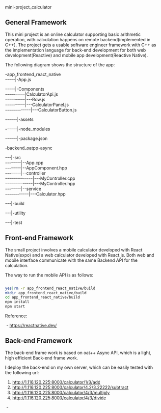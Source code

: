 mini-project_calculator



## General Framework

This mini project is an online calculator supporting basic arithmetic operation, with calculation happens on remote backend(implemented in C++). The project gets a usable software engineer framework with C++ as the implementation language for back-end development for both web development(Reactive) and mobile app development(Reactive Native).

The following diagram shows the structure of the app:

-app_frontend_react_native   
-----|-App.js   
   
-----|-Components     
----------|CalculatorApi.js  
----------|---Row.js  
----------|---CalculatorPanel.js  
-------------|---CalculatorButton.js  
   
------|-assets  
   
------|-node_modules  
   
------|-package.json    
   
   
   
-backend_oatpp-async   
   
---|-src  
--------|--App.cpp  
--------|--AppComponent.hpp  
--------|--controller   
--------------|---MyController.cpp    
--------------|---MyController.hpp    
--------|--service    
------------|---Calculator.hpp      
     
---|-build    
     
---|-utility    
     
---|-test    
   
## Front-end Framework
   
The small project involves a mobile calculator developed with React Native(expo) and a web calculator developed with React.js. Both web and mobile interface communicate with the same Backend API for the calculation.
   
The way to run the mobile API is as follows:
   
```sh

yes|rm -r app_frontend_react_native/build 
mkdir app_frontend_react_native/build 
cd app_frontend_react_native/build
npm install
npm start

```

   

Reference:

​	- https://reactnative.dev/

## Back-end Framework

The back-end frame work is based on oat++ Async API, which is a light, high efficient Back-end frame work.

I deploy the back-end on my own server, which can be easily tested with the following url:

1.  http://1.116.120.225:8000/calculator/1/3/add
2. http://1.116.120.225:8000/calculator/4.2/3.22222/subtract
3. http://1.116.120.225:8000/calculator/4/3/multiply
4. http://1.116.120.225:8000/calculator/4/3/divide



​	-
